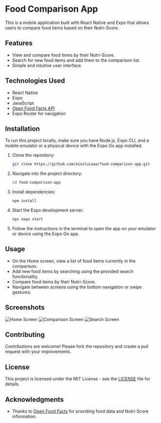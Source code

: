 # Food Comparison App

This is a mobile application built with React Native and Expo that allows users to compare food items based on their Nutri-Score.

## Features

- View and compare food items by their Nutri-Score.
- Search for new food items and add them to the comparison list.
- Simple and intuitive user interface.

## Technologies Used

- React Native
- Expo
- JavaScript
- [Open Food Facts API](https://world.openfoodfacts.org/data)
- Expo Router for navigation

## Installation

To run this project locally, make sure you have Node.js, Expo CLI, and a mobile emulator or a physical device with the Expo Go app installed.

1. Clone the repository:

   ```bash
   git clone https://github.com/einslucaaa/food-comparison-app.git
   ```

2. Navigate into the project directory:

   ```bash
   cd food-comparison-app
   ```

3. Install dependencies:

   ```bash
   npm install
   ```

4. Start the Expo development server:

   ```bash
   npx expo start
   ```

5. Follow the instructions in the terminal to open the app on your emulator or device using the Expo Go app.

## Usage

- On the Home screen, view a list of food items currently in the comparison.
- Add new food items by searching using the provided search functionality.
- Compare food items by their Nutri-Score.
- Navigate between screens using the bottom navigation or swipe gestures.

## Screenshots

![Home Screen](screenshots/home.PNG)
![Comparison Screen](screenshots/comparison.PNG)
![Search Screen](screenshots/search.PNG)

## Contributing

Contributions are welcome! Please fork the repository and create a pull request with your improvements.

## License

This project is licensed under the MIT License - see the [LICENSE](LICENSE) file for details.

## Acknowledgments

- Thanks to [Open Food Facts](https://world.openfoodfacts.org/) for providing food data and Nutri-Score information.
